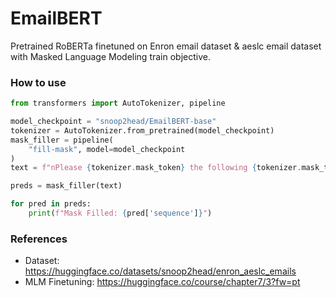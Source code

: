 # EmailBERT

Pretrained RoBERTa finetuned on Enron email dataset & aeslc email dataset with Masked Language Modeling train objective.

### How to use

```python
from transformers import AutoTokenizer, pipeline

model_checkpoint = "snoop2head/EmailBERT-base"
tokenizer = AutoTokenizer.from_pretrained(model_checkpoint)
mask_filler = pipeline(
    "fill-mask", model=model_checkpoint
)
text = f"nPlease {tokenizer.mask_token} the following {tokenizer.mask_token} list with updates:\nPhillip Allen (pallen@enron.com)\nMike Grigsby (mike.grigsby@enron.com)\nKeith Holst (kholst@enron.com)\nMonique Sanchez\nThank you for your help\nPhillip Allen'"

preds = mask_filler(text)

for pred in preds:
    print(f"Mask Filled: {pred['sequence']}")
```

### References

- Dataset: https://huggingface.co/datasets/snoop2head/enron_aeslc_emails
- MLM Finetuning: https://huggingface.co/course/chapter7/3?fw=pt
